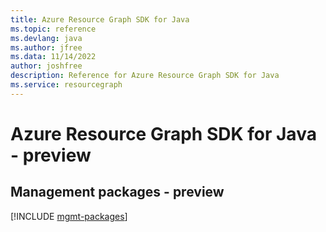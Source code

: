 ```yaml
---
title: Azure Resource Graph SDK for Java
ms.topic: reference
ms.devlang: java
ms.author: jfree
ms.data: 11/14/2022
author: joshfree
description: Reference for Azure Resource Graph SDK for Java
ms.service: resourcegraph
---
```

# Azure Resource Graph SDK for Java - preview

## Management packages - preview
[!INCLUDE [mgmt-packages](resource-graph-mgmt-index.md)]